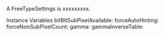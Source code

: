 A FreeTypeSettings is xxxxxxxxx.Instance Variables	bitBltSubPixelAvailable:		<Object>	forceAutoHinting:		<Object>	forceNonSubPixelCount:		<Object>	gamma:		<Object>	gammaInverseTable:		<Object>	gammaTable:		<Object>	hinting:		<Object>	lcdHinting:		<Object>	lcdvHinting:		<Object>	lightHinting:		<Object>	monoHinting:		<Object>	subPixelAntiAliasing:		<Object>	subPixelFilters:		<Object>bitBltSubPixelAvailable	- xxxxxforceAutoHinting	- xxxxxforceNonSubPixelCount	- xxxxxgamma	- xxxxxgammaInverseTable	- xxxxxgammaTable	- xxxxxhinting	- xxxxxlcdHinting	- xxxxxlcdvHinting	- xxxxxlightHinting	- xxxxxmonoHinting	- xxxxxsubPixelAntiAliasing	- xxxxxsubPixelFilters	- xxxxx